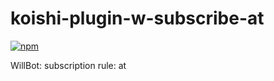 # koishi-plugin-w-subscribe-at

[![npm](https://img.shields.io/npm/v/koishi-plugin-w-subscribe-at?style=flat-square)](https://www.npmjs.com/package/koishi-plugin-w-subscribe-at)

WillBot: subscription rule: at
